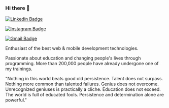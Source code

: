### Hi there 👋

[![Linkedin Badge](https://img.shields.io/badge/LinkedIn-0077B5?style=for-the-badge&logo=linkedin&logoColor=white)](https://www.linkedin.com/in/jhone-fontenele/)

[![Instagram Badge](https://img.shields.io/badge/Instagram-E4405F?style=for-the-badge&logo=instagram&logoColor=white)]()

[![Gmail Badge](https://img.shields.io/badge/-jhone_eng@icloud.com-D14836?style=for-the-badge&logo=Gmail&logoColor=white&link=mailto:jhone_eng@icloud.com)](mailto:jhone_eng@icloud.com)

Enthusiast of the best web & mobile development technologies.

Passionate about education and changing people's lives through programming. More than 200,000 people have already undergone one of my trainings.

"Nothing in this world beats good old persistence. Talent does not surpass. Nothing more common than talented failures. Genius does not overcome. Unrecognized geniuses is practically a cliche. Education does not exceed. The world is full of educated fools. Persistence and determination alone are powerful."
